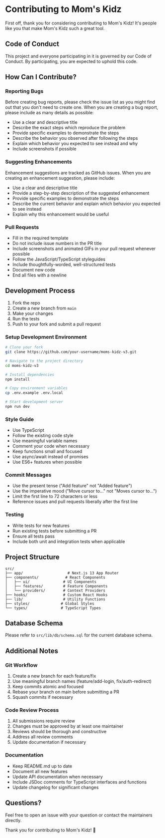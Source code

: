 # Contributing to Mom's Kidz

First off, thank you for considering contributing to Mom's Kidz! It's people like you that make Mom's Kidz such a great tool.

## Code of Conduct

This project and everyone participating in it is governed by our Code of Conduct. By participating, you are expected to uphold this code.

## How Can I Contribute?

### Reporting Bugs

Before creating bug reports, please check the issue list as you might find out that you don't need to create one. When you are creating a bug report, please include as many details as possible:

* Use a clear and descriptive title
* Describe the exact steps which reproduce the problem
* Provide specific examples to demonstrate the steps
* Describe the behavior you observed after following the steps
* Explain which behavior you expected to see instead and why
* Include screenshots if possible

### Suggesting Enhancements

Enhancement suggestions are tracked as GitHub issues. When you are creating an enhancement suggestion, please include:

* Use a clear and descriptive title
* Provide a step-by-step description of the suggested enhancement
* Provide specific examples to demonstrate the steps
* Describe the current behavior and explain which behavior you expected to see instead
* Explain why this enhancement would be useful

### Pull Requests

* Fill in the required template
* Do not include issue numbers in the PR title
* Include screenshots and animated GIFs in your pull request whenever possible
* Follow the JavaScript/TypeScript styleguides
* Include thoughtfully-worded, well-structured tests
* Document new code
* End all files with a newline

## Development Process

1. Fork the repo
2. Create a new branch from `main`
3. Make your changes
4. Run the tests
5. Push to your fork and submit a pull request

### Setup Development Environment

```bash
# Clone your fork
git clone https://github.com/your-username/moms-kidz-v3.git

# Navigate to the project directory
cd moms-kidz-v3

# Install dependencies
npm install

# Copy environment variables
cp .env.example .env.local

# Start development server
npm run dev
```

### Style Guide

* Use TypeScript
* Follow the existing code style
* Use meaningful variable names
* Comment your code when necessary
* Keep functions small and focused
* Use async/await instead of promises
* Use ES6+ features when possible

### Commit Messages

* Use the present tense ("Add feature" not "Added feature")
* Use the imperative mood ("Move cursor to..." not "Moves cursor to...")
* Limit the first line to 72 characters or less
* Reference issues and pull requests liberally after the first line

### Testing

* Write tests for new features
* Run existing tests before submitting a PR
* Ensure all tests pass
* Include both unit and integration tests when applicable

## Project Structure

```
src/
├── app/                    # Next.js 13 App Router
├── components/            # React Components
│   ├── ui/               # UI Components
│   ├── features/         # Feature Components
│   └── providers/        # Context Providers
├── hooks/                # Custom React Hooks
├── lib/                  # Utility Functions
├── styles/              # Global Styles
└── types/               # TypeScript Types
```

## Database Schema

Please refer to `src/lib/db/schema.sql` for the current database schema.

## Additional Notes

### Git Workflow

1. Create a new branch for each feature/fix
2. Use meaningful branch names (feature/add-login, fix/auth-redirect)
3. Keep commits atomic and focused
4. Rebase your branch on main before submitting a PR
5. Squash commits if necessary

### Code Review Process

1. All submissions require review
2. Changes must be approved by at least one maintainer
3. Reviews should be thorough and constructive
4. Address all review comments
5. Update documentation if necessary

### Documentation

* Keep README.md up to date
* Document all new features
* Update API documentation when necessary
* Include JSDoc comments for TypeScript interfaces and functions
* Update changelog for significant changes

## Questions?

Feel free to open an issue with your question or contact the maintainers directly.

Thank you for contributing to Mom's Kidz! 🎉